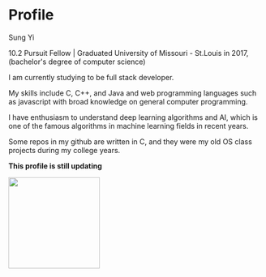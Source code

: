 # Profile

Sung Yi

10.2 Pursuit Fellow | Graduated University of Missouri - St.Louis in 2017, (bachelor's degree of computer science)

I am currently studying to be full stack developer.

My skills include C, C++, and Java and web programming languages such as javascript with broad knowledge on general computer programming.

I have enthusiasm to understand deep learning algorithms and AI, which is one of the famous algorithms in  machine learning fields in recent years. 

Some repos in my github are written in C, and they were my old OS class projects during my college years.

__This profile is still updating__

<img height="180em" src="https://github-readme-stats.vercel.app/api?username=dreamseekerfromn&show_icons=true&hide_border=true&&count_private=true&include_all_commits=true" />
